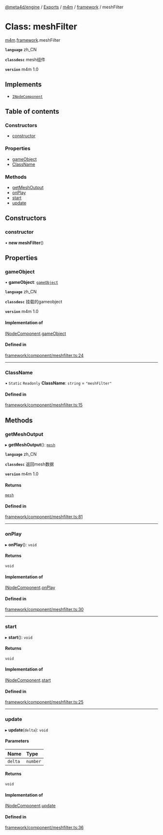 [@meta4d/engine](../README.md) / [Exports](../modules.md) / [m4m](../modules/m4m.md) / [framework](../modules/m4m.framework.md) / meshFilter

# Class: meshFilter

[m4m](../modules/m4m.md).[framework](../modules/m4m.framework.md).meshFilter

**`language`** zh_CN

**`classdesc`**
mesh组件

**`version`** m4m 1.0

## Implements

- [`INodeComponent`](../interfaces/m4m.framework.INodeComponent.md)

## Table of contents

### Constructors

- [constructor](m4m.framework.meshFilter.md#constructor)

### Properties

- [gameObject](m4m.framework.meshFilter.md#gameobject)
- [ClassName](m4m.framework.meshFilter.md#classname)

### Methods

- [getMeshOutput](m4m.framework.meshFilter.md#getmeshoutput)
- [onPlay](m4m.framework.meshFilter.md#onplay)
- [start](m4m.framework.meshFilter.md#start)
- [update](m4m.framework.meshFilter.md#update)

## Constructors

### constructor

• **new meshFilter**()

## Properties

### gameObject

• **gameObject**: [`gameObject`](m4m.framework.gameObject.md)

**`language`** zh_CN

**`classdesc`**
挂载的gameobject

**`version`** m4m 1.0

#### Implementation of

[INodeComponent](../interfaces/m4m.framework.INodeComponent.md).[gameObject](../interfaces/m4m.framework.INodeComponent.md#gameobject)

#### Defined in

[framework/component/meshfilter.ts:24](https://github.com/meta4d-me/meta4d-engine/blob/cf6bfe6/src/framework/component/meshfilter.ts#L24)

___

### ClassName

▪ `Static` `Readonly` **ClassName**: `string` = `"meshFilter"`

#### Defined in

[framework/component/meshfilter.ts:15](https://github.com/meta4d-me/meta4d-engine/blob/cf6bfe6/src/framework/component/meshfilter.ts#L15)

## Methods

### getMeshOutput

▸ **getMeshOutput**(): [`mesh`](m4m.framework.mesh.md)

**`language`** zh_CN

**`classdesc`**
返回mesh数据

**`version`** m4m 1.0

#### Returns

[`mesh`](m4m.framework.mesh.md)

#### Defined in

[framework/component/meshfilter.ts:81](https://github.com/meta4d-me/meta4d-engine/blob/cf6bfe6/src/framework/component/meshfilter.ts#L81)

___

### onPlay

▸ **onPlay**(): `void`

#### Returns

`void`

#### Implementation of

[INodeComponent](../interfaces/m4m.framework.INodeComponent.md).[onPlay](../interfaces/m4m.framework.INodeComponent.md#onplay)

#### Defined in

[framework/component/meshfilter.ts:30](https://github.com/meta4d-me/meta4d-engine/blob/cf6bfe6/src/framework/component/meshfilter.ts#L30)

___

### start

▸ **start**(): `void`

#### Returns

`void`

#### Implementation of

[INodeComponent](../interfaces/m4m.framework.INodeComponent.md).[start](../interfaces/m4m.framework.INodeComponent.md#start)

#### Defined in

[framework/component/meshfilter.ts:25](https://github.com/meta4d-me/meta4d-engine/blob/cf6bfe6/src/framework/component/meshfilter.ts#L25)

___

### update

▸ **update**(`delta`): `void`

#### Parameters

| Name | Type |
| :------ | :------ |
| `delta` | `number` |

#### Returns

`void`

#### Implementation of

[INodeComponent](../interfaces/m4m.framework.INodeComponent.md).[update](../interfaces/m4m.framework.INodeComponent.md#update)

#### Defined in

[framework/component/meshfilter.ts:36](https://github.com/meta4d-me/meta4d-engine/blob/cf6bfe6/src/framework/component/meshfilter.ts#L36)
